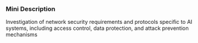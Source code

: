 ### Mini Description

Investigation of network security requirements and protocols specific to AI systems, including access control, data protection, and attack prevention mechanisms
